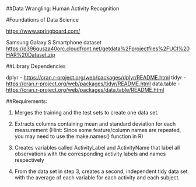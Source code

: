 ##Data Wrangling: Human Activity Recognition

#Foundations of Data Science

https://www.springboard.com/

Samsung Galaxy S Smartphone dataset https://d396qusza40orc.cloudfront.net/getdata%2Fprojectfiles%2FUCI%20HAR%20Dataset.zip

##Library Dependencies

dplyr - https://cran.r-project.org/web/packages/dplyr/README.html
tidyr - https://cran.r-project.org/web/packages/tidyr/README.html
data.table - https://cran.r-project.org/web/packages/data.table/README.html

##Requirements:

1. Merges the training and the test sets to create one data set.

2. Extracts columns containing mean and standard deviation for each measurement (Hint: Since some feature/column names are repeated, you may need to use the make.names() function in R)

3. Creates variables called ActivityLabel and ActivityName that label all observations with the corresponding activity labels and names respectively

4. From the data set in step 3, creates a second, independent tidy data set with the average of each variable for each activity and each subject.
